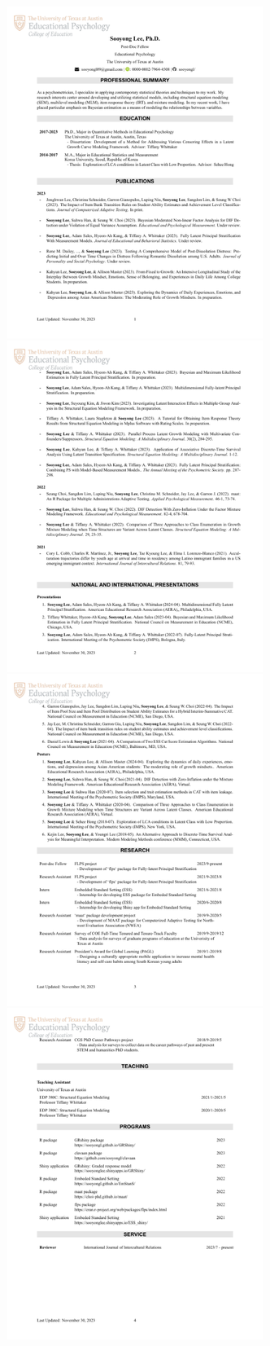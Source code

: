 
![](img/sooyonglee_vitae_cv_newversion_1.png)<!-- -->![](img/sooyonglee_vitae_cv_newversion_2.png)<!-- -->![](img/sooyonglee_vitae_cv_newversion_3.png)<!-- -->![](img/sooyonglee_vitae_cv_newversion_4.png)<!-- -->

<!-- [embed]sooyonglee_vitae_cv_newversion.pdf[/embed] -->
<!-- ![](CV/sooyonglee_vitae_cv_newversion.pdf){width=2000px, height=1500px} -->
<!-- (https://github.com/sooyongl/sylcv/blob/main/CV/sooyonglee_vitae_cv_newversion.pdf?raw=true) -->
